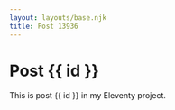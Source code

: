 ```yaml
---
layout: layouts/base.njk
title: Post 13936
---
```


# Post {{ id }}

This is post {{ id }} in my Eleventy project.
